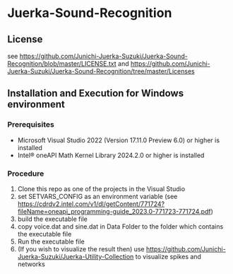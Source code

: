 # Juerka-Sound-Recognition
## License
see https://github.com/Junichi-Juerka-Suzuki/Juerka-Sound-Recognition/blob/master/LICENSE.txt and https://github.com/Junichi-Juerka-Suzuki/Juerka-Sound-Recognition/tree/master/Licenses
## Installation and Execution for Windows environment
### Prerequisites
- Microsoft Visual Studio 2022 (Version 17.11.0 Preview 6.0) or higher is installed
- Intel® oneAPI Math Kernel Library 2024.2.0 or higher is installed
### Procedure
1. Clone this repo as one of the projects in the Visual Studio
2. set SETVARS_CONFIG as an environment variable (see https://cdrdv2.intel.com/v1/dl/getContent/771724?fileName=oneapi_programming-guide_2023.0-771723-771724.pdf)
3. build the executable file
4. copy voice.dat and sine.dat in Data Folder to the folder which contains the executable file
5. Run the executable file
6. (If you wish to visualize the result then) use https://github.com/Junichi-Juerka-Suzuki/Juerka-Utility-Collection to visualize spikes and networks

